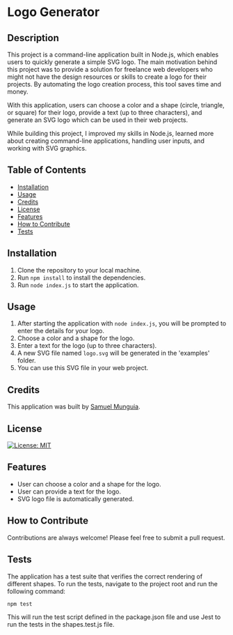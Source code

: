 # Logo Generator

## Description

This project is a command-line application built in Node.js, which enables users to quickly generate a simple SVG logo. The main motivation behind this project was to provide a solution for freelance web developers who might not have the design resources or skills to create a logo for their projects. By automating the logo creation process, this tool saves time and money.

With this application, users can choose a color and a shape (circle, triangle, or square) for their logo, provide a text (up to three characters), and generate an SVG logo which can be used in their web projects.

While building this project, I improved my skills in Node.js, learned more about creating command-line applications, handling user inputs, and working with SVG graphics.

## Table of Contents

- [Installation](#installation)
- [Usage](#usage)
- [Credits](#credits)
- [License](#license)
- [Features](#features)
- [How to Contribute](#how-to-contribute)
- [Tests](#tests)

## Installation

1. Clone the repository to your local machine.
2. Run `npm install` to install the dependencies.
3. Run `node index.js` to start the application.

## Usage

1. After starting the application with `node index.js`, you will be prompted to enter the details for your logo.
2. Choose a color and a shape for the logo.
3. Enter a text for the logo (up to three characters).
4. A new SVG file named `logo.svg` will be generated in the 'examples' folder.
5. You can use this SVG file in your web project.

## Credits

This application was built by [Samuel Munguia](https://github.com/samuel-6).

## License

[![License: MIT](https://img.shields.io/badge/License-MIT-yellow.svg)](https://opensource.org/licenses/MIT)

## Features

- User can choose a color and a shape for the logo.
- User can provide a text for the logo.
- SVG logo file is automatically generated.

## How to Contribute

Contributions are always welcome! Please feel free to submit a pull request.

## Tests

The application has a test suite that verifies the correct rendering of different shapes. To run the tests, navigate to the project root and run the following command:

```bash
npm test
```

This will run the test script defined in the package.json file and use Jest to run the tests in the shapes.test.js file.